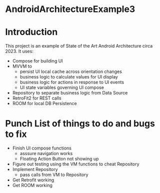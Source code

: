 # AndroidArchitectureExample3

# Introduction
This project is an example of State of the Art Android Architecture circa 2023. It uses:
* Compose for building UI
* MVVM to
  * persist UI local cache across orientation changes
  * business logic to calculate values for UI display
  * business logic for actions in response to UI events
  * UI state variables governing UI compose
* Repository to separate business logic from Data Source
* RetroFit2 for REST calls
* ROOM for local DB Persistence

# Punch List of things to do and bugs to fix
* Finish UI compose functions
  * asssure navigation works
  * Floating Action Button not showing up
* Figure out testing using the VM functions to cheat Repository
* Implement Repository
  * pass calls from VM to Repository
* Get Retrofit working
* Get ROOM working
